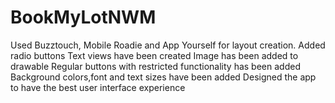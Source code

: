 # BookMyLotNWM
Used Buzztouch, Mobile Roadie and App Yourself for layout creation.
Added radio buttons
Text views have been created
Image has been added to drawable
Regular buttons with restricted functionality has been added
Background colors,font and text sizes have been added 
Designed the app to have the best user interface experience
